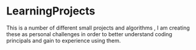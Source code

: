 # LearningProjects
This is a number of different small projects and algorithms , I am creating these as personal challenges in order to better understand coding principals and gain to experience using them.
